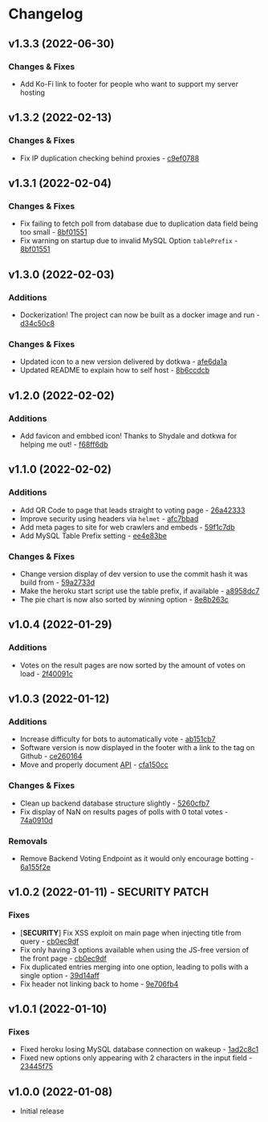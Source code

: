 # Changelog

## v1.3.3 (2022-06-30)
### Changes & Fixes
* Add Ko-Fi link to footer for people who want to support my server hosting

## v1.3.2 (2022-02-13)
### Changes & Fixes
* Fix IP duplication checking behind proxies - [c9ef0788](https://github.com/Wolvan/poll.horse/commit/c9ef0788)

## v1.3.1 (2022-02-04)
### Changes & Fixes
* Fix failing to fetch poll from database due to duplication data field being too small - [8bf01551](https://github.com/Wolvan/poll.horse/commit/8bf01551)
* Fix warning on startup due to invalid MySQL Option `tablePrefix` - [8bf01551](https://github.com/Wolvan/poll.horse/commit/8bf01551)

## v1.3.0 (2022-02-03)
### Additions
+ Dockerization! The project can now be built as a docker image and run - [d34c50c8](https://github.com/Wolvan/poll.horse/commit/d34c50c8)
### Changes & Fixes
* Updated icon to a new version delivered by dotkwa - [afe6da1a](https://github.com/Wolvan/poll.horse/commit/afe6da1a)
* Updated README to explain how to self host - [8b6ccdcb](https://github.com/Wolvan/poll.horse/commit/8b6ccdcb)

## v1.2.0 (2022-02-02)
### Additions
+ Add favicon and embbed icon! Thanks to Shydale and dotkwa for helping me out! - [f68ff6db](https://github.com/Wolvan/poll.horse/commit/f68ff6db)

## v1.1.0 (2022-02-02)
### Additions
+ Add QR Code to page that leads straight to voting page - [26a42333](https://github.com/Wolvan/poll.horse/commit/26a42333)
+ Improve security using headers via `helmet` - [afc7bbad](https://github.com/Wolvan/poll.horse/commit/afc7bbad)
+ Add meta pages to site for web crawlers and embeds - [59f1c7db](https://github.com/Wolvan/poll.horse/commit/59f1c7db)
+ Add MySQL Table Prefix setting - [ee4e83be](https://github.com/Wolvan/poll.horse/commit/ee4e83be)
### Changes & Fixes
* Change version display of dev version to use the commit hash it was build from - [59a2733d](https://github.com/Wolvan/poll.horse/commit/59a2733d)
* Make the heroku start script use the table prefix, if available - [a8958dc7](https://github.com/Wolvan/poll.horse/commit/a8958dc7)
* The pie chart is now also sorted by winning option - [8e8b263c](https://github.com/Wolvan/poll.horse/commit/8e8b263c)

## v1.0.4 (2022-01-29)
### Additions
+ Votes on the result pages are now sorted by the amount of votes on load - [2f40091c](https://github.com/Wolvan/poll.horse/commit/2f40091c)

## v1.0.3 (2022-01-12)
### Additions
+ Increase difficulty for bots to automatically vote - [ab151cb7](https://github.com/Wolvan/poll.horse/commit/ab151cb7)
+ Software version is now displayed in the footer with a link to the tag on Github - [ce260164](https://github.com/Wolvan/poll.horse/commit/ce260164)
+ Move and properly document [API](API.md) - [cfa150cc](https://github.com/Wolvan/poll.horse/commit/cfa150cc)
### Changes & Fixes
* Clean up backend database structure slightly - [5260cfb7](https://github.com/Wolvan/poll.horse/commit/5260cfb7)
* Fix display of NaN on results pages of polls with 0 total votes - [74a0910d](https://github.com/Wolvan/poll.horse/commit/74a0910d)
### Removals
- Remove Backend Voting Endpoint as it would only encourage botting - [6a155f2e](https://github.com/Wolvan/poll.horse/commit/6a155f2e)

## v1.0.2 (2022-01-11) - SECURITY PATCH
### Fixes
* [**SECURITY**] Fix XSS exploit on main page when injecting title from query - [cb0ec9df](https://github.com/Wolvan/poll.horse/commit/cb0ec9df)
* Fix only having 3 options available when using the JS-free version of the front page - [cb0ec9df](https://github.com/Wolvan/poll.horse/commit/cb0ec9df)
* Fix duplicated entries merging into one option, leading to polls with a single option - [39d14aff](https://github.com/Wolvan/poll.horse/commit/39d14aff)
* Fix header not linking back to home - [9e706fb4](https://github.com/Wolvan/poll.horse/commit/9e706fb4)

## v1.0.1 (2022-01-10)
### Fixes
* Fixed heroku losing MySQL database connection on wakeup - [1ad2c8c1](https://github.com/Wolvan/poll.horse/commit/1ad2c8c1)
* Fixed new options only appearing with 2 characters in the input field - [23445f75](https://github.com/Wolvan/poll.horse/commit/23445f75)

## v1.0.0 (2022-01-08)
* Initial release